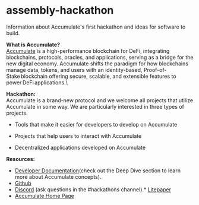 # assembly-hackathon
Information about Accumulate's first hackathon and ideas for software to build.

**What is Accumulate?**\
[Accumulate](https://accumulatenetwork.io) is a high-performance blockchain for DeFi, integrating blockchains, protocols, oracles, and applications, serving as a bridge for the new digital economy. Accumulate shifts the paradigm for how blockchains manage data, tokens, and users with an identity-based, Proof-of-Stake blockchain offering secure, scalable, and extensible features to power DeFi applications.\ 

**Hackathon:**\
Accumulate is a brand-new protocol and we welcome all projects that utilize Accumulate in some way. We are particularly interested in three types of projects.

* Tools that make it easier for developers to develop on Accumulate

* Projects that help users to interact with Accumulate

* Decentralized applications developed on Accumulate

**Resources:**
*   [Developer Documentation](https://docs.accumulatenetwork.io)(check out the Deep Dive section to learn more about Accumulate concepts).
*   [Github](https://github.com/AccumulateNetwork/accumulated)
*   [Discord](https://discord.gg/CYnaF8w2C2)
(ask questions in the #hackathons channel).*   [Litepaper](https://accumulatenetwork.io/litepaper)
*   [Accumulate Home Page](https://accumulatenetwork.io/)
